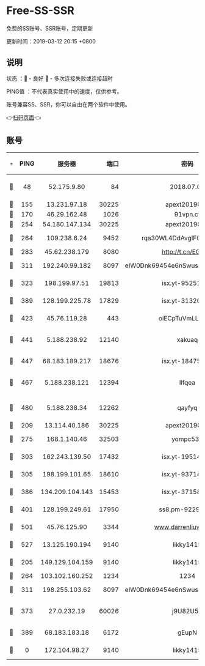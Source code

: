# Free-SS-SSR

免费的SS账号、SSR账号，定期更新

更新时间：2019-03-12 20:15 +0800

## 说明

状态     ：🙂 - 良好 🙁 - 多次连接失败或连接超时

PING值   ：不代表真实使用中的速度，仅供参考。

账号兼容SS、SSR，你可以自由在两个软件中使用。

👉[扫码页面](https://liesauer.github.io/Free-SS-SSR/)👈

## 账号

|-|PING|服务器|端口|密码|加密方式|区域|
|:----:|:----:|:-----:|-----:|:----:|:----:|:----:|
|🙂|48|52.175.9.80|84|2018.07.07|chacha20-ietf-poly1305|HK|
|🙂|155|13.231.97.18|30225|apext2019006|chacha20|JP|
|🙂|170|46.29.162.48|1026|91vpn.cf|rc4-md5|RU|
|🙂|254|54.180.147.134|30225|apext2019006|chacha20|KR|
|🙂|264|109.238.6.24|9452|rqa30WL4DdAvgIFG6Fs3znzTa|aes-256-cfb|FR|
|🙂|283|45.62.238.179|8080|http://t.cn/EGJIyrl|rc4-md5|CA|
|🙂|311|192.240.99.182|8097|eIW0Dnk69454e6nSwuspv9DmS201tQ0D|aes-256-cfb|US|
|🙂|323|198.199.97.51|19813|isx.yt-95251776|aes-256-cfb|US|
|🙂|389|128.199.225.78|17829|isx.yt-31320620|aes-256-cfb|SG|
|🙂|423|45.76.119.28|443|oiECpTuVmLLxk4Ts|aes-256-cfb|AU|
|🙂|441|5.188.238.92|12140|xakuaq|chacha20-ietf-poly1305|BR|
|🙂|447|68.183.189.217|18676|isx.yt-18475521|aes-256-cfb|SG|
|🙂|467|5.188.238.121|12394|llfqea|chacha20-ietf-poly1305|BR|
|🙂|480|5.188.238.34|12262|qayfyq|chacha20-ietf-poly1305|BR|
|🙂|209|13.114.40.186|30225|apext2019006|chacha20|JP|
|🙂|275|168.1.140.46|32503|yompc535|aes-256-cfb|AU|
|🙂|303|162.243.139.50|17432|isx.yt-19514312|aes-256-cfb|US|
|🙂|305|198.199.101.65|18610|isx.yt-93714382|aes-256-cfb|US|
|🙂|386|134.209.104.143|15453|isx.yt-37158015|aes-256-cfb|SG|
|🙂|401|128.199.249.61|17950|ss8.pm-92296749|aes-256-cfb|SG|
|🙂|501|45.76.125.90|3344|www.darrenliuwei.com|aes-256-cfb|AU|
|🙂|527|13.125.190.194|9140|likky1415|aes-256-cfb|KR|
|🙁|205|149.129.104.159|9140|likky1415|aes-256-cfb|HK|
|🙁|264|103.102.160.252|1234|1234|rc4-md5|JP|
|🙁|311|198.255.103.62|8097|eIW0Dnk69454e6nSwuspv9DmS201tQ0D|aes-256-cfb|US|
|🙁|373|27.0.232.19|60026|j9U82U53|xchacha20-ietf-poly1305|HK|
|🙁|389|68.183.183.18|6172|gEupN|aes-256-cfb|SG|
|🙁|0|172.104.98.27|9140|likky1415|aes-256-cfb|JP|
